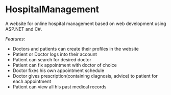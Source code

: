 # HospitalManagement
A website for online hospital management based on web development using  ASP.NET and C#.

*Features:*
* Doctors and patients can create their profiles in the website
* Patient or Doctor logs into their account
* Patient can search for desired doctor
* Patient can fix appointment with doctor of choice
* Doctor fixes his own appointment schedule
* Doctor gives prescription(containing diagnosis, advice) to patient for each appointment
* Patient can view all his past medical records 
